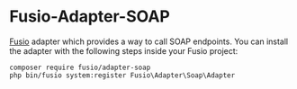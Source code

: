 Fusio-Adapter-SOAP
=====

[Fusio] adapter which provides a way to call SOAP endpoints. You can install the 
adapter with the following steps inside your Fusio project:

    composer require fusio/adapter-soap
    php bin/fusio system:register Fusio\Adapter\Soap\Adapter

[Fusio]: http://fusio-project.org/
